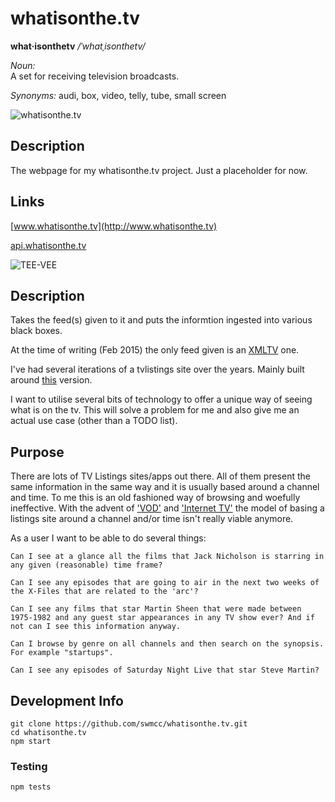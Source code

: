 # whatisonthe.tv 

**what·isonthetv**  */ˈwhatˌisonthetv/*

*Noun:*  
A set for receiving television broadcasts.

*Synonyms:*	
 audi, box, video, telly, tube, small screen

![whatisonthe.tv](http://cl.ly/image/232P2v2a0I3Y/Screen%20Shot%202015-04-10%20at%2019.40.40.png "whatisonthe.tv")

## Description

The webpage for my whatisonthe.tv project. Just a placeholder for now.

## Links

[www.whatisonthe.tv](http://www.whatisonthe.tv) 

[api.whatisonthe.tv](https://github.com/swmcc/api.whatisonthe.tv) 

![TEE-VEE](http://f.cl.ly/items/3d0M1Z113y2L2A2r293U/Old-School-TV-television-296019_1544_1500.jpg "TEE-VEE")

## Description

Takes the feed(s) given to it and puts the informtion ingested into various
black boxes.

At the time of writing (Feb 2015) the only feed given is an [XMLTV](http://wiki.xmltv.org/index.php/Main_Page) one.

I've had several iterations of a tvlistings site over the years. Mainly built 
around [this](https://github.com/swmcc/TV-Listings) version. 

I want to utilise several bits of technology to offer a unique way of seeing what is on the tv.
This will solve a problem for me and also give me an actual use case (other than a TODO list).

## Purpose

There are lots of TV Listings sites/apps out there. All of them present the same information in the same way and it is usually based around a channel and time.
To me this is an old fashioned way of browsing and woefully ineffective. With the advent of ['VOD'](http://en.wikipedia.org/wiki/Video_on_demand) and ['Internet TV'](http://en.wikipedia.org/wiki/Internet_television) the model of basing a listings site around a channel and/or time isn't really viable anymore.

As a user I want to be able to do several things:

 ```Can I see at a glance all the films that Jack Nicholson is starring in any given (reasonable) time frame?```

 ```Can I see any episodes that are going to air in the next two weeks of the X-Files that are related to the 'arc'?```

 ```Can I see any films that star Martin Sheen that were made between 1975-1982 and any guest star appearances in any TV show ever? And if not can I see this information anyway.```

 ```Can I browse by genre on all channels and then search on the synopsis. For example "startups".```

 ```Can I see any episodes of Saturday Night Live that star Steve Martin?```

## Development Info

```
git clone https://github.com/swmcc/whatisonthe.tv.git 
cd whatisonthe.tv 
npm start
```

### Testing

```npm tests```

